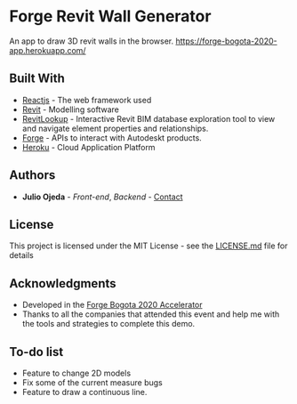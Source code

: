 # Forge Revit Wall Generator
An app to draw 3D revit walls in the browser.
https://forge-bogota-2020-app.herokuapp.com/

## Built With

* [Reactjs](https://reactjs.org/) - The web framework used
* [Revit](https://www.autodesk.com/products/revit/overview) - Modelling software 
* [RevitLookup](https://github.com/jeremytammik/RevitLookup) - Interactive Revit BIM database exploration tool to view and navigate element properties and relationships.
* [Forge](https://redux.js.org/) - APIs to interact with Autodeskt products.
* [Heroku](https://www.heroku.com/) - Cloud Application Platform


## Authors

* **Julio Ojeda** - *Front-end*, *Backend* - [Contact](https://www.linkedin.com/in/julio-ojeda-9640a9113/)

## License

This project is licensed under the MIT License - see the [LICENSE.md](LICENSE.md) file for details

## Acknowledgments

* Developed in the [Forge Bogota 2020 Accelerator](https://forge.autodesk.com/accelerator-program)
* Thanks to all the companies that attended this event and help me with the tools and strategies to complete this demo.

## To-do list
*  Feature to change 2D models
*  Fix some of the current measure bugs
*  Feature to draw a continuous line.
